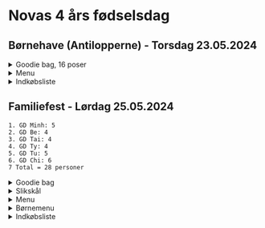 # Novas 4 års fødselsdag

## Børnehave (Antilopperne) - Torsdag 23.05.2024  
<details>
  <summary>Goodie bag, 16 poser</summary>
  
  - 1 pk rosin
  - 1 slikkepind
  - 1 kiks (mini cream kiks fra Bilka)
  - Nogle popcorn
  - Nogle chips
  - 1 pk Maoam
  - Pop-it ring
</details>  

<details>
  <summary>Menu</summary>
  
  - hjemmebagte fødseldagsboller, spises med smør og pålægschocolade
  - nuggets, pomme frites med kethup og mayo
  - saftevand med isterninger + sugerør
  - 16 plastic krus
  - 16 paptallerkner
</details>  

<details>
  <summary>Indkøbsliste</summary>
  
  -  sølvbakker
</details>  

## Familiefest - Lørdag 25.05.2024  
````
1. GD Minh: 5
2. GD Be: 4
3. GD Tai: 4
4. GD Ty: 4
5. GD Tu: 5
6. GD Chi: 6
7 Total = 28 personer
````
<details>
  <summary>Goodie bag</summary>

  - Nova, Emmalie, Nathalie, Tobias, Mason, Mia, Jacky, Felix = 8 poser
  - 1 pk rosin
  - 1 slikkepind
  - 1 kiks (mini cream kiks fra Bilka)
  - 1 pk Maoam
  - Andet slik
  - legetøj
</details>  

<details>
  <summary>Slikskål</summary>
  
  - popcorn
  - chips
  - blandet slik
</details>  

<details>
  <summary>Menu</summary>
  
  - Sup man cua (Mormor)
  - Goi bo (Minh)
  - Grillspyd nem nuong (Danny)
  - Grillspyd heo nuong (Danny)
  - Grillspyd grøntsager (Danny)
  - engangsspisepinde
  - engagnsskeer
  - paptallerkner
  - 
</details>  

<details>
  <summary>Børnemenu</summary>
  
  - Nuggets
  - Pomme frites
  - Ketchup
  - Mayo
  - Juice Caprisonne
</details>

<details>
  <summary>Indkøbsliste</summary>
  
  -  sølvbakker
  -  plastic krus
  -  parasol
  -  kul
  -  havemæbler fra Bé
</details>  
